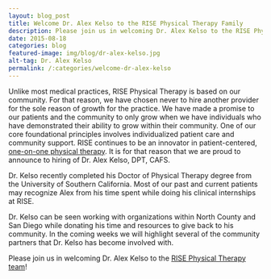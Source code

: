 ```yaml
---
layout: blog_post
title: Welcome Dr. Alex Kelso to the RISE Physical Therapy Family
description: Please join us in welcoming Dr. Alex Kelso to the RISE Physical Therapy family!
date: 2015-08-18
categories: blog
featured-image: img/blog/dr-alex-kelso.jpg
alt-tag: Dr. Alex Kelso
permalink: /:categories/welcome-dr-alex-kelso
---
```


Unlike most medical practices, RISE Physical Therapy is based on our community. For that reason, we have chosen never to hire another provider for the sole reason of growth for the practice. We have made a promise to our patients and the community to only grow when we have individuals who have demonstrated their ability to grow within their community. One of our core foundational principles involves individualized patient care and community support. RISE continues to be an innovator in patient-centered, [one-on-one physical therapy](/). It is for that reason that we are proud to announce to hiring of Dr. Alex Kelso, DPT, CAFS.

Dr. Kelso recently completed his Doctor of Physical Therapy degree from the University of Southern California. Most of our past and current patients may recognize Alex from his time spent while doing his clinical internships at RISE.

Dr. Kelso can be seen working with organizations within North County and San Diego while donating his time and resources to give back to his community. In the coming weeks we will highlight several of the community partners that Dr. Kelso has become involved with.

Please join us in welcoming Dr. Alex Kelso to the [RISE Physical Therapy team](/#team)!
